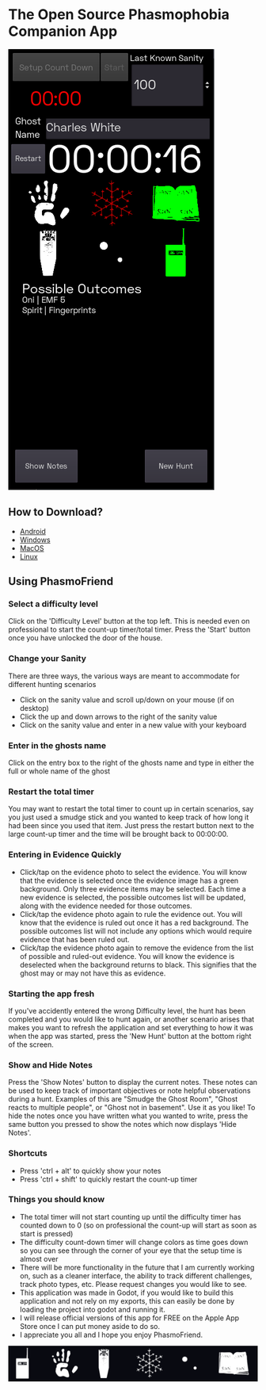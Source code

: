 # The Open Source Phasmophobia Companion App

[![PhasmoFriend 1.08](Images/06.png)](https://www.youtube.com/watch?v=mi7KhBn0r0A)

## How to Download?

- [Android](https://play.google.com/store/apps/details?id=org.straingersoftware.phasmofriend)
- [Windows](https://github.com/strainger/PhasmoFriend/raw/main/Builds/Desktop/Windows/PhasmoFriend_Windows_V1.08.zip)
- [MacOS](https://github.com/strainger/PhasmoFriend/raw/main/Builds/Desktop/MacOS/PhasmoFriend_MacOS_V1.08.dmg)
- [Linux](https://github.com/strainger/PhasmoFriend/raw/main/Builds/Desktop/Linux/PhasmoFriend_Linux_V1.08.x86.zip)

## Using PhasmoFriend

### Select a difficulty level

Click on the 'Difficulty Level' button at the top left. This is needed even on professional to start the count-up timer/total timer. Press the 'Start' button once you have unlocked the door of the house.

### Change your Sanity

There are three ways, the various ways are meant to accommodate for different hunting scenarios

- Click on the sanity value and scroll up/down on your mouse (if on desktop)
- Click the up and down arrows to the right of the sanity value
- Click on the sanity value and enter in a new value with your keyboard

### Enter in the ghosts name

Click on the entry box to the right of the ghosts name and type in either the full or whole name of the ghost

### Restart the total timer

You may want to restart the total timer to count up in certain scenarios, say you just used a smudge stick and you wanted to keep track of how long it had been since you used that item. Just press the restart button next to the large count-up timer and the time will be brought back to 00:00:00.

### Entering in Evidence Quickly

- Click/tap on the evidence photo to select the evidence. You will know that the evidence is selected once the evidence image has a green background. Only three evidence items may be selected. Each time a new evidence is selected, the possible outcomes list will be updated, along with the evidence needed for those outcomes.
- Click/tap the evidence photo again to rule the evidence out. You will know that the evidence is ruled out once it has a red background. The possible outcomes list will not include any options which would require evidence that has been ruled out.
- Click/tap the evidence photo again to remove the evidence from the list of possible and ruled-out evidence. You will know the evidence is deselected when the background returns to black. This signifies that the ghost may or may not have this as evidence.

### Starting the app fresh

If you've accidently entered the wrong Difficulty level, the hunt has been completed and you would like to hunt again, or another scenario arises that makes you want to refresh the application and set everything to how it was when the app was started, press the 'New Hunt' button at the bottom right of the screen.

### Show and Hide Notes

Press the 'Show Notes' button to display the current notes. These notes can be used to keep track of important objectives or note helpful observations during a hunt. Examples of this are "Smudge the Ghost Room", "Ghost reacts to multiple people", or "Ghost not in basement". Use it as you like! To hide the notes once you have written what you wanted to write, press the same button you pressed to show the notes which now displays 'Hide Notes'.

### Shortcuts

- Press 'ctrl + alt' to quickly show your notes
- Press 'ctrl + shift' to quickly restart the count-up timer

### Things you should know

- The total timer will not start counting up until the difficulty timer has counted down to 0 (so on professional the count-up will start as soon as start is pressed)
- The difficulty count-down timer will change colors as time goes down so you can see through the corner of your eye that the setup time is almost over
- There will be more functionality in the future that I am currently working on, such as a cleaner interface, the ability to track different challenges, track photo types, etc. Please request changes you would like to see.
- This application was made in Godot, if you would like to build this application and not rely on my exports, this can easily be done by loading the project into godot and running it.
- I will release official versions of this app for FREE on the Apple App Store once I can put money aside to do so.
- I appreciate you all and I hope you enjoy PhasmoFriend.

![PhasmoFriend Header](Images/Header.png)

